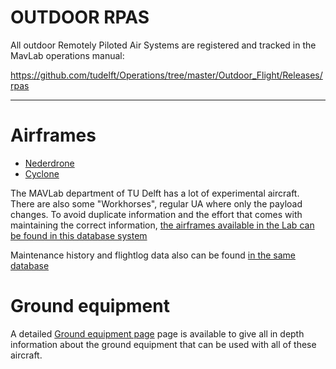 # OUTDOOR RPAS

All outdoor Remotely Piloted Air Systems are registered and tracked in the MavLab operations manual:

https://github.com/tudelft/Operations/tree/master/Outdoor_Flight/Releases/rpas

----

# Airframes

* [Nederdrone](../wiki/Nederdrone)
* [Cyclone](../wiki/drone-cyclone)

The MAVLab department of TU Delft has a lot of experimental aircraft. There are also some "Workhorses", regular UA where only the payload changes. To avoid duplicate information and the effort that comes with maintaining the correct information, [the airframes available in the Lab can be found in this database system ](http://log.mavlab.info/)

Maintenance history and flightlog data also can be found [in the same database](http://log.mavlab.info/)

# Ground equipment

A detailed [Ground equipment page](ground-equipment) page is available to give all in depth information about the ground equipment that can be used with all of these aircraft.